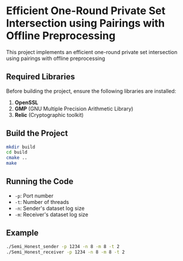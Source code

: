 # Efficient One-Round Private Set Intersection using Pairings with Offline Preprocessing

This project implements an efficient one-round private set intersection using pairings with offline preprocessing

## Required Libraries
Before building the project, ensure the following libraries are installed:

1. **OpenSSL**
2. **GMP** (GNU Multiple Precision Arithmetic Library)
3. **Relic** (Cryptographic toolkit)

## Build the Project

```bash
mkdir build
cd build
cmake ..
make
```

## Running the Code
- `-p`: Port number
- `-t`: Number of threads
- `-n`: Sender's dataset log size
- `-m`: Receiver's dataset log size

## Example
``` bash
./Semi_Honest_sender -p 1234 -n 8 -m 8 -t 2
./Semi_Honest_receiver -p 1234 -n 8 -m 8 -t 2
```
